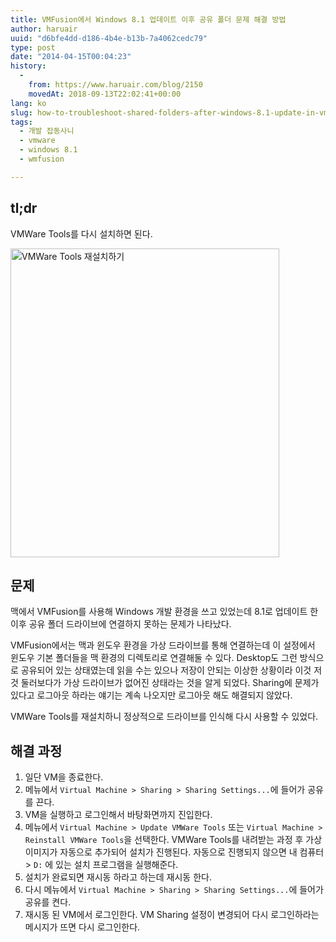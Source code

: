 ```yaml
---
title: VMFusion에서 Windows 8.1 업데이트 이후 공유 폴더 문제 해결 방법
author: haruair
uuid: "d6bfe4dd-d186-4b4e-b13b-7a4062cedc79"
type: post
date: "2014-04-15T00:04:23"
history:
  - 
    from: https://www.haruair.com/blog/2150
    movedAt: 2018-09-13T22:02:41+00:00
lang: ko
slug: how-to-troubleshoot-shared-folders-after-windows-8.1-update-in-vmfusion
tags:
  - 개발 잡동사니
  - vmware
  - windows 8.1
  - wmfusion

---
```

## tl;dr

VMWare Tools를 다시 설치하면 된다.

<img src="https://24.media.tumblr.com/07b58612fca6accaaa64293e1176e4b2/tumblr_n41pcuuAC21tyfpkyo1_500.png?resize=430%2C494&#038;ssl=1" width="430" height="494" alt='VMWare Tools 재설치하기' data-recalc-dims="1" />

## 문제

맥에서 VMFusion를 사용해 Windows 개발 환경을 쓰고 있었는데 8.1로 업데이트 한 이후 공유 폴더 드라이브에 연결하지 못하는 문제가 나타났다.

VMFusion에서는 맥과 윈도우 환경을 가상 드라이브를 통해 연결하는데 이 설정에서 윈도우 기본 폴더들을 맥 환경의 디렉토리로 연결해둘 수 있다. Desktop도 그런 방식으로 공유되어 있는 상태였는데 읽을 수는 있으나 저장이 안되는 이상한 상황이라 이것 저것 둘러보다가 가상 드라이브가 없어진 상태라는 것을 알게 되었다. Sharing에 문제가 있다고 로그아웃 하라는 얘기는 계속 나오지만 로그아웃 해도 해결되지 않았다.

VMWare Tools를 재설치하니 정상적으로 드라이브를 인식해 다시 사용할 수 있었다.

## 해결 과정

  1. 일단 VM을 종료한다.
  2. 메뉴에서 `Virtual Machine > Sharing > Sharing Settings...`에 들어가 공유를 끈다.
  3. VM을 실행하고 로그인해서 바탕화면까지 진입한다.
  4. 메뉴에서 `Virtual Machine > Update VMWare Tools` 또는 `Virtual Machine > Reinstall VMWare Tools`을 선택한다. VMWare Tools를 내려받는 과정 후 가상 이미지가 자동으로 추가되어 설치가 진행된다. 자동으로 진행되지 않으면 내 컴퓨터 > `D:` 에 있는 설치 프로그램을 실행해준다.
  5. 설치가 완료되면 재시동 하라고 하는데 재시동 한다.
  6. 다시 메뉴에서 `Virtual Machine > Sharing > Sharing Settings...`에 들어가 공유를 켠다.
  7. 재시동 된 VM에서 로그인한다. VM Sharing 설정이 변경되어 다시 로그인하라는 메시지가 뜨면 다시 로그인한다.